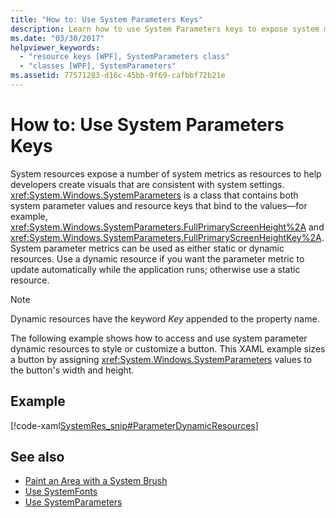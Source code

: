```yaml
---
title: "How to: Use System Parameters Keys"
description: Learn how to use System Parameters keys to expose system metrics that help you create visuals that are consistent with system settings.
ms.date: "03/30/2017"
helpviewer_keywords: 
  - "resource keys [WPF], SystemParameters class"
  - "classes [WPF], SystemParameters"
ms.assetid: 77571283-d16c-45bb-9f69-cafbbf72b21e
---
```

# How to: Use System Parameters Keys
System resources expose a number of system metrics as resources to help developers create visuals that are consistent with system settings. <xref:System.Windows.SystemParameters> is a class that contains both system parameter values and resource keys that bind to the values—for example, <xref:System.Windows.SystemParameters.FullPrimaryScreenHeight%2A> and <xref:System.Windows.SystemParameters.FullPrimaryScreenHeightKey%2A>. System parameter metrics can be used as either static or dynamic resources. Use a dynamic resource if you want the parameter metric to update automatically while the application runs; otherwise use a static resource.  
  
> [!NOTE]
> Dynamic resources have the keyword *Key* appended to the property name.  
  
 The following example shows how to access and use system parameter dynamic resources to style or customize a button. This XAML example sizes a button by assigning <xref:System.Windows.SystemParameters> values to the button's width and height.  
  
## Example  
 [!code-xaml[SystemRes_snip#ParameterDynamicResources](~/samples/snippets/csharp/VS_Snippets_Wpf/SystemRes_snip/CSharp/MyApp.xaml#parameterdynamicresources)]  
  
## See also

- [Paint an Area with a System Brush](../graphics-multimedia/how-to-paint-an-area-with-a-system-brush.md)
- [Use SystemFonts](how-to-use-systemfonts.md)
- [Use SystemParameters](how-to-use-systemparameters.md)

